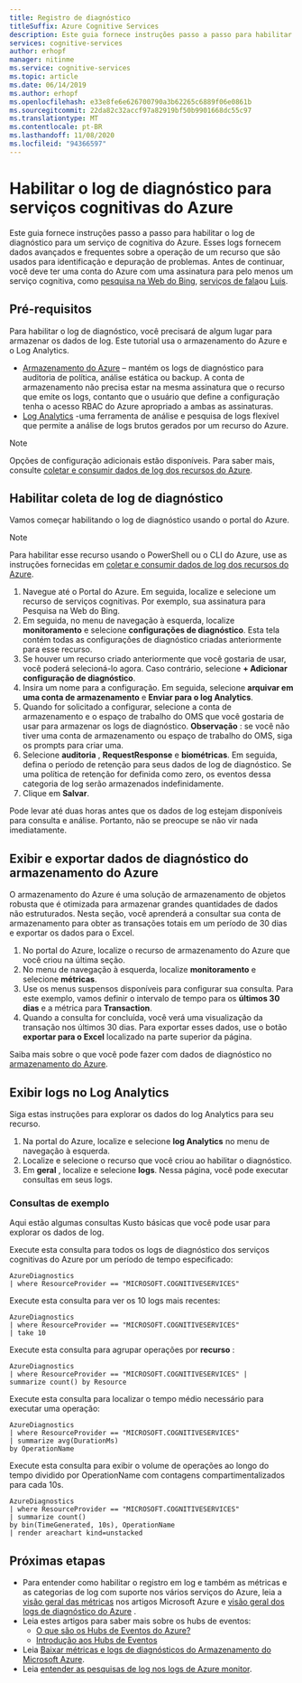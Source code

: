 ```yaml
---
title: Registro de diagnóstico
titleSuffix: Azure Cognitive Services
description: Este guia fornece instruções passo a passo para habilitar o log de diagnóstico para um serviço de cognitiva do Azure. Esses logs fornecem dados avançados e frequentes sobre a operação de um recurso que são usados para identificação e depuração de problemas.
services: cognitive-services
author: erhopf
manager: nitinme
ms.service: cognitive-services
ms.topic: article
ms.date: 06/14/2019
ms.author: erhopf
ms.openlocfilehash: e33e8fe6e626700790a3b62265c6889f06e0861b
ms.sourcegitcommit: 22da82c32accf97a82919bf50b9901668dc55c97
ms.translationtype: MT
ms.contentlocale: pt-BR
ms.lasthandoff: 11/08/2020
ms.locfileid: "94366597"
---
```

# <a name="enable-diagnostic-logging-for-azure-cognitive-services"></a>Habilitar o log de diagnóstico para serviços cognitivas do Azure

Este guia fornece instruções passo a passo para habilitar o log de diagnóstico para um serviço de cognitiva do Azure. Esses logs fornecem dados avançados e frequentes sobre a operação de um recurso que são usados para identificação e depuração de problemas. Antes de continuar, você deve ter uma conta do Azure com uma assinatura para pelo menos um serviço cognitiva, como [pesquisa na Web do Bing](./bing-web-search/overview.md), [serviços de fala](./speech-service/overview.md)ou [Luis](./luis/what-is-luis.md).

## <a name="prerequisites"></a>Pré-requisitos

Para habilitar o log de diagnóstico, você precisará de algum lugar para armazenar os dados de log. Este tutorial usa o armazenamento do Azure e o Log Analytics.

* [Armazenamento do Azure](../azure-monitor/platform/resource-logs.md#send-to-azure-storage) – mantém os logs de diagnóstico para auditoria de política, análise estática ou backup. A conta de armazenamento não precisa estar na mesma assinatura que o recurso que emite os logs, contanto que o usuário que define a configuração tenha o acesso RBAC do Azure apropriado a ambas as assinaturas.
* [Log Analytics](../azure-monitor/platform/resource-logs.md#send-to-log-analytics-workspace) -uma ferramenta de análise e pesquisa de logs flexível que permite a análise de logs brutos gerados por um recurso do Azure.

> [!NOTE]
> Opções de configuração adicionais estão disponíveis. Para saber mais, consulte [coletar e consumir dados de log dos recursos do Azure](../azure-monitor/platform/platform-logs-overview.md).

## <a name="enable-diagnostic-log-collection"></a>Habilitar coleta de log de diagnóstico  

Vamos começar habilitando o log de diagnóstico usando o portal do Azure.

> [!NOTE]
> Para habilitar esse recurso usando o PowerShell ou o CLI do Azure, use as instruções fornecidas em [coletar e consumir dados de log dos recursos do Azure](../azure-monitor/platform/platform-logs-overview.md).

1. Navegue até o Portal do Azure. Em seguida, localize e selecione um recurso de serviços cognitivas. Por exemplo, sua assinatura para Pesquisa na Web do Bing.   
2. Em seguida, no menu de navegação à esquerda, localize **monitoramento** e selecione **configurações de diagnóstico**. Esta tela contém todas as configurações de diagnóstico criadas anteriormente para esse recurso.
3. Se houver um recurso criado anteriormente que você gostaria de usar, você poderá selecioná-lo agora. Caso contrário, selecione **+ Adicionar configuração de diagnóstico**.
4. Insira um nome para a configuração. Em seguida, selecione **arquivar em uma conta de armazenamento** e **Enviar para o log Analytics**.
5. Quando for solicitado a configurar, selecione a conta de armazenamento e o espaço de trabalho do OMS que você gostaria de usar para armazenar os logs de diagnóstico. **Observação** : se você não tiver uma conta de armazenamento ou espaço de trabalho do OMS, siga os prompts para criar uma.
6. Selecione **auditoria** , **RequestResponse** e **biométricas**. Em seguida, defina o período de retenção para seus dados de log de diagnóstico. Se uma política de retenção for definida como zero, os eventos dessa categoria de log serão armazenados indefinidamente.
7. Clique em **Salvar**.

Pode levar até duas horas antes que os dados de log estejam disponíveis para consulta e análise. Portanto, não se preocupe se não vir nada imediatamente.

## <a name="view-and-export-diagnostic-data-from-azure-storage"></a>Exibir e exportar dados de diagnóstico do armazenamento do Azure

O armazenamento do Azure é uma solução de armazenamento de objetos robusta que é otimizada para armazenar grandes quantidades de dados não estruturados. Nesta seção, você aprenderá a consultar sua conta de armazenamento para obter as transações totais em um período de 30 dias e exportar os dados para o Excel.

1. No portal do Azure, localize o recurso de armazenamento do Azure que você criou na última seção.
2. No menu de navegação à esquerda, localize **monitoramento** e selecione **métricas**.
3. Use os menus suspensos disponíveis para configurar sua consulta. Para este exemplo, vamos definir o intervalo de tempo para os **últimos 30 dias** e a métrica para **Transaction**.
4. Quando a consulta for concluída, você verá uma visualização da transação nos últimos 30 dias. Para exportar esses dados, use o botão **exportar para o Excel** localizado na parte superior da página.

Saiba mais sobre o que você pode fazer com dados de diagnóstico no [armazenamento do Azure](../storage/blobs/storage-blobs-introduction.md).

## <a name="view-logs-in-log-analytics"></a>Exibir logs no Log Analytics

Siga estas instruções para explorar os dados do log Analytics para seu recurso.

1. Na portal do Azure, localize e selecione **log Analytics** no menu de navegação à esquerda.
2. Localize e selecione o recurso que você criou ao habilitar o diagnóstico.
3. Em **geral** , localize e selecione **logs**. Nessa página, você pode executar consultas em seus logs.

### <a name="sample-queries"></a>Consultas de exemplo

Aqui estão algumas consultas Kusto básicas que você pode usar para explorar os dados de log.

Execute esta consulta para todos os logs de diagnóstico dos serviços cognitivas do Azure por um período de tempo especificado:

```kusto
AzureDiagnostics
| where ResourceProvider == "MICROSOFT.COGNITIVESERVICES"
```

Execute esta consulta para ver os 10 logs mais recentes:

```kusto
AzureDiagnostics
| where ResourceProvider == "MICROSOFT.COGNITIVESERVICES"
| take 10
```

Execute esta consulta para agrupar operações por **recurso** :

```kusto
AzureDiagnostics
| where ResourceProvider == "MICROSOFT.COGNITIVESERVICES" |
summarize count() by Resource
```
Execute esta consulta para localizar o tempo médio necessário para executar uma operação:

```kusto
AzureDiagnostics
| where ResourceProvider == "MICROSOFT.COGNITIVESERVICES"
| summarize avg(DurationMs)
by OperationName
```

Execute esta consulta para exibir o volume de operações ao longo do tempo dividido por OperationName com contagens compartimentalizados para cada 10s.

```kusto
AzureDiagnostics
| where ResourceProvider == "MICROSOFT.COGNITIVESERVICES"
| summarize count()
by bin(TimeGenerated, 10s), OperationName
| render areachart kind=unstacked
```

## <a name="next-steps"></a>Próximas etapas

* Para entender como habilitar o registro em log e também as métricas e as categorias de log com suporte nos vários serviços do Azure, leia a [visão geral das métricas](../azure-monitor/platform/data-platform.md) nos artigos Microsoft Azure e [visão geral dos logs de diagnóstico do Azure](../azure-monitor/platform/platform-logs-overview.md) .
* Leia estes artigos para saber mais sobre os hubs de eventos:
  * [O que são os Hubs de Eventos do Azure?](../event-hubs/event-hubs-about.md)
  * [Introdução aos Hubs de Eventos](../event-hubs/event-hubs-dotnet-standard-getstarted-send.md)
* Leia [Baixar métricas e logs de diagnósticos do Armazenamento do Microsoft Azure](../storage/blobs/storage-quickstart-blobs-dotnet.md#download-blobs).
* Leia [entender as pesquisas de log nos logs de Azure monitor](../azure-monitor/log-query/log-query-overview.md).